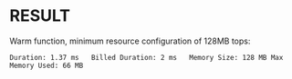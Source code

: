 # RESULT

Warm function, minimum resource configuration of 128MB tops:

```
Duration: 1.37 ms	Billed Duration: 2 ms	Memory Size: 128 MB	Max Memory Used: 66 MB
```
